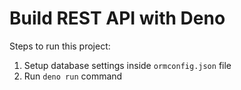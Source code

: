 # Build REST API with Deno

Steps to run this project:

1. Setup database settings inside `ormconfig.json` file
2. Run `deno run` command
